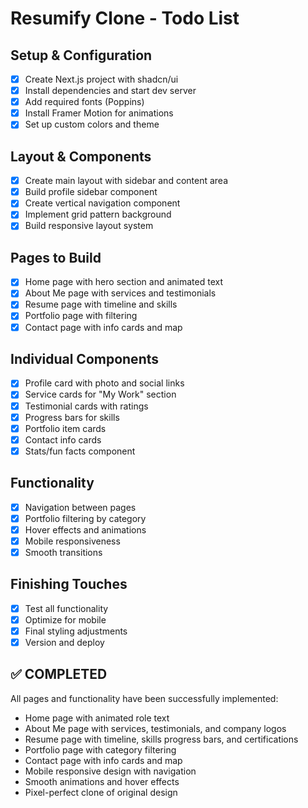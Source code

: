 # Resumify Clone - Todo List

## Setup & Configuration
- [x] Create Next.js project with shadcn/ui
- [x] Install dependencies and start dev server
- [x] Add required fonts (Poppins)
- [x] Install Framer Motion for animations
- [x] Set up custom colors and theme

## Layout & Components
- [x] Create main layout with sidebar and content area
- [x] Build profile sidebar component
- [x] Create vertical navigation component
- [x] Implement grid pattern background
- [x] Build responsive layout system

## Pages to Build
- [x] Home page with hero section and animated text
- [x] About Me page with services and testimonials
- [x] Resume page with timeline and skills
- [x] Portfolio page with filtering
- [x] Contact page with info cards and map

## Individual Components
- [x] Profile card with photo and social links
- [x] Service cards for "My Work" section
- [x] Testimonial cards with ratings
- [x] Progress bars for skills
- [x] Portfolio item cards
- [x] Contact info cards
- [x] Stats/fun facts component

## Functionality
- [x] Navigation between pages
- [x] Portfolio filtering by category
- [x] Hover effects and animations
- [x] Mobile responsiveness
- [x] Smooth transitions

## Finishing Touches
- [x] Test all functionality
- [x] Optimize for mobile
- [x] Final styling adjustments
- [x] Version and deploy

## ✅ COMPLETED
All pages and functionality have been successfully implemented:
- Home page with animated role text
- About Me page with services, testimonials, and company logos
- Resume page with timeline, skills progress bars, and certifications
- Portfolio page with category filtering
- Contact page with info cards and map
- Mobile responsive design with navigation
- Smooth animations and hover effects
- Pixel-perfect clone of original design
